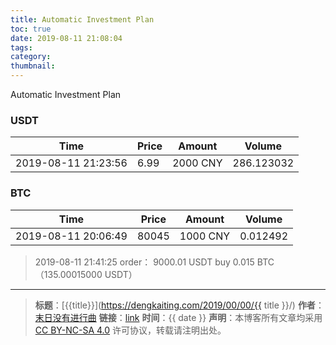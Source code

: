 ```yaml
---
title: Automatic Investment Plan
toc: true
date: 2019-08-11 21:08:04
tags:
category:
thumbnail:
---
```

Automatic Investment Plan

<!--more-->

### USDT
|	Time | Price | Amount | Volume	|
|	---|	--- 	| 	--- 	| 	---		|
2019-08-11 21:23:56 | 6.99  | 2000 CNY | 286.123032

### BTC

|	Time | Price | Amount | Volume	|
|	---|	--- 	| 	--- 	| 	---		|
2019-08-11 20:06:49 | 80045 | 1000 CNY |0.012492

> 2019-08-11 21:41:25 
> order：
> 9000.01 USDT buy 0.015 BTC （135.00015000 USDT） 



---
> **标题**：[{{title}}](https://dengkaiting.com/2019/00/00/{{ title }}/)
> **作者**：[末日没有进行曲](https://dengkaiting.com/)
> **链接**：[link](https://dengkaiting.com/)
> **时间**：{{ date }}
> **声明**：本博客所有文章均采用 [CC BY-NC-SA 4.0](https://creativecommons.org/licenses/by-nc-sa/4.0/deed.zh) 许可协议，转载请注明出处。